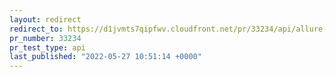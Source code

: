 ```yaml
---
layout: redirect
redirect_to: https://d1jvmts7qipfwv.cloudfront.net/pr/33234/api/allure-report/index.html
pr_number: 33234
pr_test_type: api
last_published: "2022-05-27 10:51:14 +0000"
---
```

